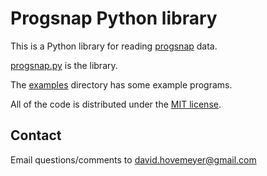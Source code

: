 # Progsnap Python library

This is a Python library for reading [progsnap](https://cloudcoderdotorg.github.io/progsnap-spec) data.

[progsnap.py](progsnap.py) is the library.

The [examples](examples) directory has some example programs.

All of the code is distributed under the [MIT license](https://opensource.org/licenses/MIT).

## Contact

Email questions/comments to <david.hovemeyer@gmail.com>
